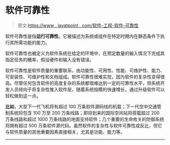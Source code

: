 # 软件可靠性

> 原文:[https://www . javatpoint . com/软件-工程-软件-可靠性](https://www.javatpoint.com/software-engineering-software-reliability)

软件可靠性是指**运行可靠性**。它被描述为系统或组件在特定时期内在静态条件下执行其所需功能的能力。

软件可靠性也被定义为软件系统在给定的环境中，在预定数量的输入情况下完成其指定任务的概率，假设硬件和输入没有错误。

软件可靠性是软件质量的重要联系，由功能性、可用性、性能、可维护性、能力、可安装性、可维护性和文档组成。软件可靠性很难实现，因为软件的复杂性变得很高。尽管任何包含软件的高度复杂的系统都很难达到一定的可靠性水平，但系统开发人员倾向于将复杂性推入软件层，随着系统规模的快速增长，通过升级软件可以轻松做到这一点。

**比如**，大型下一代飞机将有超过 100 万条软件源码线的机载；下一代空中交通管制系统将包含 100 万至 200 万条线路；即将到来的国际空间站将搭载超过 200 万条线路和超过 1000 万条线路的地面支持软件；几个重要的生命攸关的防御系统将拥有超过 500 万条软件源代码。虽然软件的复杂性与软件可靠性成反比，但它与软件质量的其他重要因素直接相关，尤其是功能、能力等。

* * *